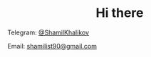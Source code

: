 <h1 align="center">Hi there</h1>

Telegram: [@ShamilKhalikov](https://t.me/ShamilKhalikov)

Email: shamilist90@gmail.com



